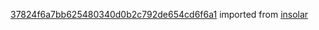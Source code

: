 [37824f6a7bb625480340d0b2c792de654cd6f6a1](https://github.com/insolar/insolar/commit/37824f6a7bb625480340d0b2c792de654cd6f6a1) imported from [insolar](https://github.com/insolar/insolar)
